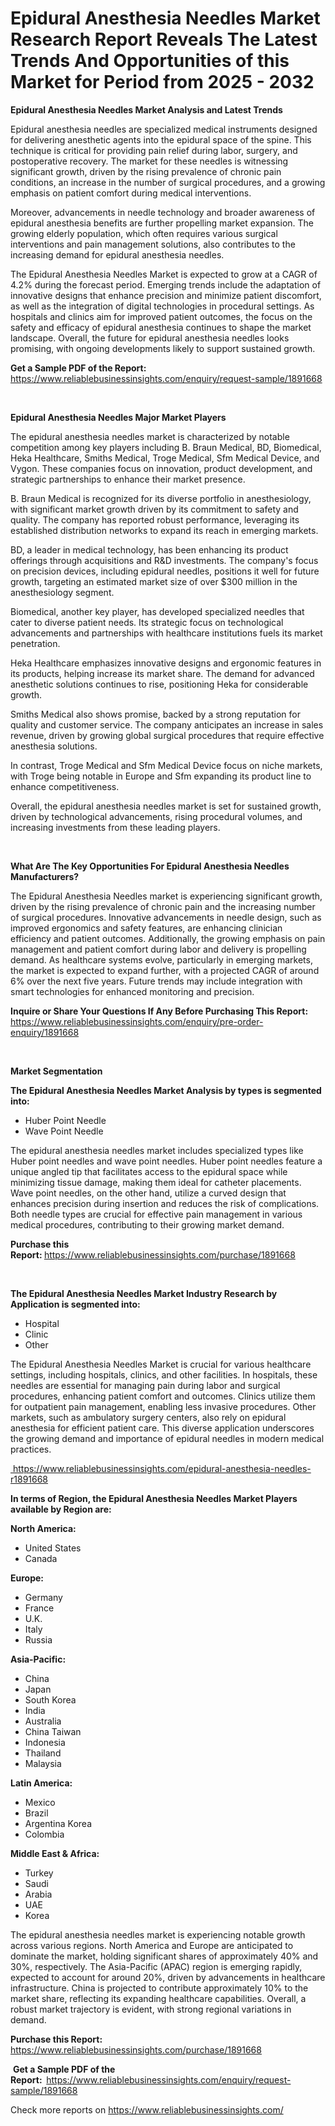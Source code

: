 <p><h1>Epidural Anesthesia Needles Market Research Report Reveals The Latest Trends And Opportunities of this Market for Period from 2025 - 2032</h1></p><p><strong>Epidural Anesthesia Needles Market Analysis and Latest Trends</strong></p>
<p><p>Epidural anesthesia needles are specialized medical instruments designed for delivering anesthetic agents into the epidural space of the spine. This technique is critical for providing pain relief during labor, surgery, and postoperative recovery. The market for these needles is witnessing significant growth, driven by the rising prevalence of chronic pain conditions, an increase in the number of surgical procedures, and a growing emphasis on patient comfort during medical interventions. </p><p>Moreover, advancements in needle technology and broader awareness of epidural anesthesia benefits are further propelling market expansion. The growing elderly population, which often requires various surgical interventions and pain management solutions, also contributes to the increasing demand for epidural anesthesia needles. </p><p>The Epidural Anesthesia Needles Market is expected to grow at a CAGR of 4.2% during the forecast period. Emerging trends include the adaptation of innovative designs that enhance precision and minimize patient discomfort, as well as the integration of digital technologies in procedural settings. As hospitals and clinics aim for improved patient outcomes, the focus on the safety and efficacy of epidural anesthesia continues to shape the market landscape. Overall, the future for epidural anesthesia needles looks promising, with ongoing developments likely to support sustained growth.</p></p>
<p><strong>Get a Sample PDF of the Report:&nbsp;</strong> <a href="https://www.reliablebusinessinsights.com/enquiry/request-sample/1891668?utm_campaign=2335&utm_medium=2&utm_source=Github&utm_content=ia&utm_term=28032025&utm_id=epidural-anesthesia-needles">https://www.reliablebusinessinsights.com/enquiry/request-sample/1891668</a></p>
<p>&nbsp;</p>
<p><strong>Epidural Anesthesia Needles Major Market Players</strong></p>
<p><p>The epidural anesthesia needles market is characterized by notable competition among key players including B. Braun Medical, BD, Biomedical, Heka Healthcare, Smiths Medical, Troge Medical, Sfm Medical Device, and Vygon. These companies focus on innovation, product development, and strategic partnerships to enhance their market presence.</p><p>B. Braun Medical is recognized for its diverse portfolio in anesthesiology, with significant market growth driven by its commitment to safety and quality. The company has reported robust performance, leveraging its established distribution networks to expand its reach in emerging markets. </p><p>BD, a leader in medical technology, has been enhancing its product offerings through acquisitions and R&D investments. The company's focus on precision devices, including epidural needles, positions it well for future growth, targeting an estimated market size of over $300 million in the anesthesiology segment.</p><p>Biomedical, another key player, has developed specialized needles that cater to diverse patient needs. Its strategic focus on technological advancements and partnerships with healthcare institutions fuels its market penetration. </p><p>Heka Healthcare emphasizes innovative designs and ergonomic features in its products, helping increase its market share. The demand for advanced anesthetic solutions continues to rise, positioning Heka for considerable growth.</p><p>Smiths Medical also shows promise, backed by a strong reputation for quality and customer service. The company anticipates an increase in sales revenue, driven by growing global surgical procedures that require effective anesthesia solutions.</p><p>In contrast, Troge Medical and Sfm Medical Device focus on niche markets, with Troge being notable in Europe and Sfm expanding its product line to enhance competitiveness.</p><p>Overall, the epidural anesthesia needles market is set for sustained growth, driven by technological advancements, rising procedural volumes, and increasing investments from these leading players.</p></p>
<p>&nbsp;</p>
<p><strong>What Are The Key Opportunities For Epidural Anesthesia Needles Manufacturers?</strong></p>
<p><p>The Epidural Anesthesia Needles market is experiencing significant growth, driven by the rising prevalence of chronic pain and the increasing number of surgical procedures. Innovative advancements in needle design, such as improved ergonomics and safety features, are enhancing clinician efficiency and patient outcomes. Additionally, the growing emphasis on pain management and patient comfort during labor and delivery is propelling demand. As healthcare systems evolve, particularly in emerging markets, the market is expected to expand further, with a projected CAGR of around 6% over the next five years. Future trends may include integration with smart technologies for enhanced monitoring and precision.</p></p>
<p><strong>Inquire or Share Your Questions If Any Before Purchasing This Report:</strong> <a href="https://www.reliablebusinessinsights.com/enquiry/pre-order-enquiry/1891668?utm_campaign=2335&utm_medium=2&utm_source=Github&utm_content=ia&utm_term=28032025&utm_id=epidural-anesthesia-needles">https://www.reliablebusinessinsights.com/enquiry/pre-order-enquiry/1891668</a></p>
<p>&nbsp;</p>
<p><strong>Market Segmentation</strong></p>
<p><strong>The Epidural Anesthesia Needles Market Analysis by types is segmented into:</strong></p>
<p><ul><li>Huber Point Needle</li><li>Wave Point Needle</li></ul></p>
<p><p>The epidural anesthesia needles market includes specialized types like Huber point needles and wave point needles. Huber point needles feature a unique angled tip that facilitates access to the epidural space while minimizing tissue damage, making them ideal for catheter placements. Wave point needles, on the other hand, utilize a curved design that enhances precision during insertion and reduces the risk of complications. Both needle types are crucial for effective pain management in various medical procedures, contributing to their growing market demand.</p></p>
<p><strong>Purchase this Report:&nbsp;</strong><a href="https://www.reliablebusinessinsights.com/purchase/1891668?utm_campaign=2335&utm_medium=2&utm_source=Github&utm_content=ia&utm_term=28032025&utm_id=epidural-anesthesia-needles">https://www.reliablebusinessinsights.com/purchase/1891668</a></p>
<p>&nbsp;</p>
<p><strong>The Epidural Anesthesia Needles Market Industry Research by Application is segmented into:</strong></p>
<p><ul><li>Hospital</li><li>Clinic</li><li>Other</li></ul></p>
<p><p>The Epidural Anesthesia Needles Market is crucial for various healthcare settings, including hospitals, clinics, and other facilities. In hospitals, these needles are essential for managing pain during labor and surgical procedures, enhancing patient comfort and outcomes. Clinics utilize them for outpatient pain management, enabling less invasive procedures. Other markets, such as ambulatory surgery centers, also rely on epidural anesthesia for efficient patient care. This diverse application underscores the growing demand and importance of epidural needles in modern medical practices.</p></p>
<p><a href="https://www.reliablebusinessinsights.com/epidural-anesthesia-needles-r1891668?utm_campaign=2335&utm_medium=2&utm_source=Github&utm_content=ia&utm_term=28032025&utm_id=epidural-anesthesia-needles">&nbsp;https://www.reliablebusinessinsights.com/epidural-anesthesia-needles-r1891668</a></p>
<p><strong>In terms of Region, the Epidural Anesthesia Needles Market Players available by Region are:</strong></p>
<p>
    <p> <strong> North America: </strong>
        <ul>
            <li>United States</li>
            <li>Canada</li>
        </ul>
        </p> 
    <p> <strong> Europe: </strong>
        <ul>
            <li>Germany</li>
            <li>France</li>
            <li>U.K.</li>
            <li>Italy</li>
            <li>Russia</li>
        </ul>
        </p> 
    <p> <strong> Asia-Pacific: </strong>
        <ul>
            <li>China</li>
            <li>Japan</li>
            <li>South Korea</li>
            <li>India</li>
            <li>Australia</li>
            <li>China Taiwan</li>
            <li>Indonesia</li>
            <li>Thailand</li>
            <li>Malaysia</li>
        </ul>
        </p> 
    <p> <strong> Latin America: </strong>
        <ul>
            <li>Mexico</li>
            <li>Brazil</li>
            <li>Argentina Korea</li>
            <li>Colombia</li>
        </ul>
        </p> 
    <p> <strong> Middle East & Africa: </strong>
        <ul>
            <li>Turkey</li>
            <li>Saudi</li>
            <li>Arabia</li>
            <li>UAE</li>
            <li>Korea</li>
        </ul>
    </p>
    </p>
<p><p>The epidural anesthesia needles market is experiencing notable growth across various regions. North America and Europe are anticipated to dominate the market, holding significant shares of approximately 40% and 30%, respectively. The Asia-Pacific (APAC) region is emerging rapidly, expected to account for around 20%, driven by advancements in healthcare infrastructure. China is projected to contribute approximately 10% to the market share, reflecting its expanding healthcare capabilities. Overall, a robust market trajectory is evident, with strong regional variations in demand.</p></p>
<p><strong>Purchase this Report: </strong><a href="https://www.reliablebusinessinsights.com/purchase/1891668?utm_campaign=2335&utm_medium=2&utm_source=Github&utm_content=ia&utm_term=28032025&utm_id=epidural-anesthesia-needles">https://www.reliablebusinessinsights.com/purchase/1891668</a></p>
<p>&nbsp;<strong>Get a Sample PDF of the Report:&nbsp;&nbsp;</strong><a href="https://www.reliablebusinessinsights.com/enquiry/request-sample/1891668?utm_campaign=2335&utm_medium=2&utm_source=Github&utm_content=ia&utm_term=28032025&utm_id=epidural-anesthesia-needles">https://www.reliablebusinessinsights.com/enquiry/request-sample/1891668</a></p>
<p><strong></strong></p>
<p>Check more reports on <a href="https://www.reliablebusinessinsights.com/?utm_campaign=2335&utm_medium=2&utm_source=Github&utm_content=ia&utm_term=28032025&utm_id=epidural-anesthesia-needles">https://www.reliablebusinessinsights.com/</a></p>